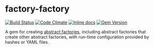 # factory-factory

[![Build Status](https://travis-ci.org/CDLUC3/factory-factory.svg?branch=master)](https://travis-ci.org/CDLUC3/factory-factory)
[![Code Climate](https://codeclimate.com/github/CDLUC3/factory-factory.svg)](https://codeclimate.com/github/CDLUC3/factory-factory)
[![Inline docs](http://inch-ci.org/github/CDLUC3/factory-factory.svg)](http://inch-ci.org/github/CDLUC3/factory-factory)
[![Gem Version](https://img.shields.io/gem/v/factory-factory.svg)](https://github.com/CDLUC3/factory-factory/releases)

A gem for creating
[abstract factories](https://web.archive.org/web/20111109224959/http://www.informit.com/articles/article.aspx?p=1398599),
including abstract factories that create other abstract factories, with
run-time configuration provided by hashes or YAML files.
